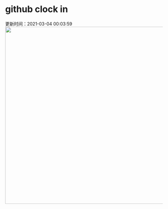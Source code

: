 # github clock in
更新时间：2021-03-04 00:03:59
 <img style="-webkit-user-select: none;margin: auto;cursor: zoom-in;" src="https://cn.bing.com/th?id=OHR.Comma_ZH-CN3584865247_1920x1080.jpg&rf=LaDigue_1920x1080.jpg&pid=hp" width="1004" height="564"> 